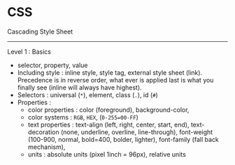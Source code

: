 # CSS

Cascading Style Sheet 

---
Level 1 : Basics 
- selector, property, value 
- Including style : inline style, style tag, external style sheet (link). Precedence is in reverse order, what ever is applied last is what you finally see (inline will always have highest).
- Selectors : universal (`*`), element, class (`.`), id (`#`)
- Properties : 
	- color properties : color (foreground), background-color, 
	- color systems : `RGB`, `HEX`, (`0-255=00-FF`)
	- text properties : text-align (left, right, center, start, end), text-decoration (none, underline, overline, line-through), font-weight (100-900, normal, bold=400, bolder, lighter), font-family (fall back mechanism), 
	- units : absolute units (pixel 1inch = 96px), relative units 
